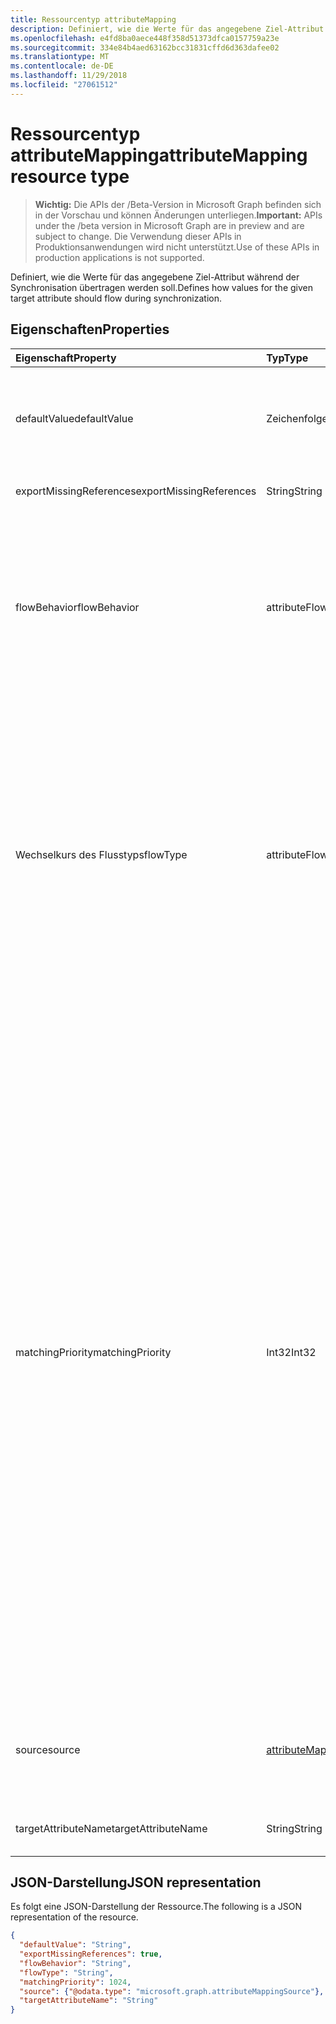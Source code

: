 ```yaml
---
title: Ressourcentyp attributeMapping
description: Definiert, wie die Werte für das angegebene Ziel-Attribut während der Synchronisation übertragen werden soll.
ms.openlocfilehash: e4fd8ba0aece448f358d51373dfca0157759a23e
ms.sourcegitcommit: 334e84b4aed63162bcc31831cffd6d363dafee02
ms.translationtype: MT
ms.contentlocale: de-DE
ms.lasthandoff: 11/29/2018
ms.locfileid: "27061512"
---
```

# <a name="attributemapping-resource-type"></a><span data-ttu-id="22d04-103">Ressourcentyp attributeMapping</span><span class="sxs-lookup"><span data-stu-id="22d04-103">attributeMapping resource type</span></span>

> <span data-ttu-id="22d04-104">**Wichtig:** Die APIs der /Beta-Version in Microsoft Graph befinden sich in der Vorschau und können Änderungen unterliegen.</span><span class="sxs-lookup"><span data-stu-id="22d04-104">**Important:** APIs under the /beta version in Microsoft Graph are in preview and are subject to change.</span></span> <span data-ttu-id="22d04-105">Die Verwendung dieser APIs in Produktionsanwendungen wird nicht unterstützt.</span><span class="sxs-lookup"><span data-stu-id="22d04-105">Use of these APIs in production applications is not supported.</span></span>

<span data-ttu-id="22d04-106">Definiert, wie die Werte für das angegebene Ziel-Attribut während der Synchronisation übertragen werden soll.</span><span class="sxs-lookup"><span data-stu-id="22d04-106">Defines how values for the given target attribute should flow during synchronization.</span></span>

## <a name="properties"></a><span data-ttu-id="22d04-107">Eigenschaften</span><span class="sxs-lookup"><span data-stu-id="22d04-107">Properties</span></span>

| <span data-ttu-id="22d04-108">Eigenschaft</span><span class="sxs-lookup"><span data-stu-id="22d04-108">Property</span></span>                  | <span data-ttu-id="22d04-109">Typ</span><span class="sxs-lookup"><span data-stu-id="22d04-109">Type</span></span>                      | <span data-ttu-id="22d04-110">Beschreibung</span><span class="sxs-lookup"><span data-stu-id="22d04-110">Description</span></span>    |
|:--------------------------|:--------------------------|:---------------|
|<span data-ttu-id="22d04-111">defaultValue</span><span class="sxs-lookup"><span data-stu-id="22d04-111">defaultValue</span></span>               | <span data-ttu-id="22d04-112">Zeichenfolge</span><span class="sxs-lookup"><span data-stu-id="22d04-112">String</span></span>                    |<span data-ttu-id="22d04-113">Standardwert verwendet werden, für den Fall, dass die **Source** -Eigenschaft auf ausgewertet wurde `null`.</span><span class="sxs-lookup"><span data-stu-id="22d04-113">Default value to be used in case the **source** property was evaluated to `null`.</span></span> <span data-ttu-id="22d04-114">Optional.</span><span class="sxs-lookup"><span data-stu-id="22d04-114">Optional.</span></span>|
|<span data-ttu-id="22d04-115">exportMissingReferences</span><span class="sxs-lookup"><span data-stu-id="22d04-115">exportMissingReferences</span></span>    |<span data-ttu-id="22d04-116">String</span><span class="sxs-lookup"><span data-stu-id="22d04-116">String</span></span>                     |<span data-ttu-id="22d04-117">Nur für internen Gebrauch.</span><span class="sxs-lookup"><span data-stu-id="22d04-117">For internal use only.</span></span>|
|<span data-ttu-id="22d04-118">flowBehavior</span><span class="sxs-lookup"><span data-stu-id="22d04-118">flowBehavior</span></span>               |<span data-ttu-id="22d04-119">attributeFlowBehavior</span><span class="sxs-lookup"><span data-stu-id="22d04-119">attributeFlowBehavior</span></span>      |<span data-ttu-id="22d04-120">Definiert, wenn dieses Attribut in das Zielverzeichnis exportiert werden sollen.</span><span class="sxs-lookup"><span data-stu-id="22d04-120">Defines when this attribute should be exported to the target directory.</span></span> <span data-ttu-id="22d04-121">Mögliche Werte sind: `FlowWhenChanged` und `FlowAlways`.</span><span class="sxs-lookup"><span data-stu-id="22d04-121">Possible values are: `FlowWhenChanged` and `FlowAlways`.</span></span> <span data-ttu-id="22d04-122">Der Standardwert lautet `FlowWhenChanged`.</span><span class="sxs-lookup"><span data-stu-id="22d04-122">Default is `FlowWhenChanged`.</span></span> |
|<span data-ttu-id="22d04-123">Wechselkurs des Flusstyps</span><span class="sxs-lookup"><span data-stu-id="22d04-123">flowType</span></span>                   |<span data-ttu-id="22d04-124">attributeFlowType</span><span class="sxs-lookup"><span data-stu-id="22d04-124">attributeFlowType</span></span>          |<span data-ttu-id="22d04-125">Definiert, wenn dieses Attribut in das Zielverzeichnis aktualisiert werden soll.</span><span class="sxs-lookup"><span data-stu-id="22d04-125">Defines when this attribute should be updated in the target directory.</span></span> <span data-ttu-id="22d04-126">Mögliche Werte sind: `Always` (Standard), `ObjectAddOnly` (nur wenn neues Objekt erstellt wird), `MultiValueAddOnly` (nur wenn die Änderung neue Werte ein Attribut mit mehreren Werten hinzugefügt werden).</span><span class="sxs-lookup"><span data-stu-id="22d04-126">Possible values are: `Always` (default), `ObjectAddOnly` (only when new object is created), `MultiValueAddOnly` (only when the change is adding new values to a multi-valued attribute).</span></span> |
|<span data-ttu-id="22d04-127">matchingPriority</span><span class="sxs-lookup"><span data-stu-id="22d04-127">matchingPriority</span></span>           |<span data-ttu-id="22d04-128">Int32</span><span class="sxs-lookup"><span data-stu-id="22d04-128">Int32</span></span>                      |<span data-ttu-id="22d04-129">Wenn größer als 0, wird dieses Attribut zum Ausführen einer anfänglichen Übereinstimmung zwischen Quell- und Ziel-Verzeichnissen-Objekte verwendet werden.</span><span class="sxs-lookup"><span data-stu-id="22d04-129">If higher than 0, this attribute will be used to perform an initial match of the objects between source and target directories.</span></span> <span data-ttu-id="22d04-130">Das Synchronisierungsmodul versucht, das mithilfe des Attributs mit dem niedrigsten Wert von übereinstimmenden Priorität zuerst übereinstimmende Objekt zu suchen.</span><span class="sxs-lookup"><span data-stu-id="22d04-130">The synchronization engine will try to find the matching object using attribute with lowest value of matching priority first.</span></span> <span data-ttu-id="22d04-131">Wenn nicht gefunden, wird das Attribut mit der nächsten übereinstimmenden Priorität verwendet werden und so weiter ein bis Übereinstimmung gefunden wurde oder keine weiteren übereinstimmenden Attribute bleiben.</span><span class="sxs-lookup"><span data-stu-id="22d04-131">If not found, the attribute with the next matching priority will be used, and so on a until match is found or no more matching attributes are left.</span></span> <span data-ttu-id="22d04-132">Als übereinstimmende Attribute sollte nur Attribute, die erwartet werden, damit eindeutige Werte wie e-Mails, die verwendet werden.</span><span class="sxs-lookup"><span data-stu-id="22d04-132">Only attributes that are expected to have unique values, such as email, should be used as matching attributes.</span></span>|
|<span data-ttu-id="22d04-133">source</span><span class="sxs-lookup"><span data-stu-id="22d04-133">source</span></span>                     |[<span data-ttu-id="22d04-134">attributeMappingSource</span><span class="sxs-lookup"><span data-stu-id="22d04-134">attributeMappingSource</span></span>](synchronization-attributemappingsource.md)     | <span data-ttu-id="22d04-135">Definiert, wie ein Wert sein sollte extrahiert haben (oder transformiert), aus dem Quellobjekt.</span><span class="sxs-lookup"><span data-stu-id="22d04-135">Defines how a value should be extracted (or transformed) from the source object.</span></span> |
|<span data-ttu-id="22d04-136">targetAttributeName</span><span class="sxs-lookup"><span data-stu-id="22d04-136">targetAttributeName</span></span>        |<span data-ttu-id="22d04-137">String</span><span class="sxs-lookup"><span data-stu-id="22d04-137">String</span></span>                     |<span data-ttu-id="22d04-138">Name des Attributs im Zielobjekt.</span><span class="sxs-lookup"><span data-stu-id="22d04-138">Name of the attribute on the target object.</span></span> |

## <a name="json-representation"></a><span data-ttu-id="22d04-139">JSON-Darstellung</span><span class="sxs-lookup"><span data-stu-id="22d04-139">JSON representation</span></span>

<span data-ttu-id="22d04-140">Es folgt eine JSON-Darstellung der Ressource.</span><span class="sxs-lookup"><span data-stu-id="22d04-140">The following is a JSON representation of the resource.</span></span>

<!-- {
  "blockType": "resource",
  "optionalProperties": [

  ],
  "@odata.type": "microsoft.graph.attributeMapping"
}-->

```json
{
  "defaultValue": "String",
  "exportMissingReferences": true,
  "flowBehavior": "String",
  "flowType": "String",
  "matchingPriority": 1024,
  "source": {"@odata.type": "microsoft.graph.attributeMappingSource"},
  "targetAttributeName": "String"
}

```

<!-- uuid: 8fcb5dbc-d5aa-4681-8e31-b001d5168d79
2015-10-25 14:57:30 UTC -->
<!-- {
  "type": "#page.annotation",
  "description": "attributeMapping resource",
  "keywords": "",
  "section": "documentation",
  "tocPath": ""
}-->